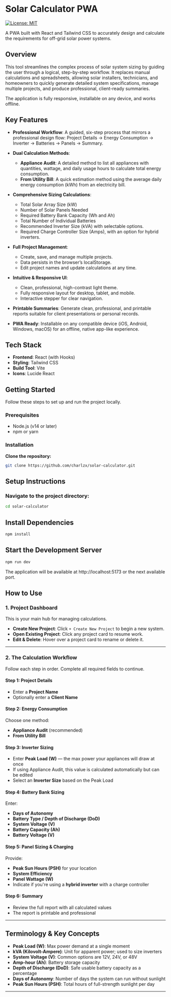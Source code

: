 # Solar Calculator PWA
[![License: MIT](https://img.shields.io/badge/License-MIT-blue.svg)](./LICENSE)

A PWA built with React and Tailwind CSS to accurately design and calculate the requirements for off-grid solar power systems.

## Overview

This tool streamlines the complex process of solar system sizing by guiding the user through a logical, step-by-step workflow. It replaces manual calculations and spreadsheets, allowing solar installers, technicians, and homeowners to quickly generate detailed system specifications, manage multiple projects, and produce professional, client-ready summaries.

The application is fully responsive, installable on any device, and works offline.

## Key Features

- **Professional Workflow**: A guided, six-step process that mirrors a professional design flow: Project Details -> Energy Consumption -> Inverter -> Batteries -> Panels -> Summary.

- **Dual Calculation Methods**:
  - **Appliance Audit**: A detailed method to list all appliances with quantities, wattage, and daily usage hours to calculate total energy consumption.
  - **From Utility Bill**: A quick estimation method using the average daily energy consumption (kWh) from an electricity bill.

- **Comprehensive Sizing Calculations**:
  - Total Solar Array Size (kW)
  - Number of Solar Panels Needed
  - Required Battery Bank Capacity (Wh and Ah)
  - Total Number of Individual Batteries
  - Recommended Inverter Size (kVA) with selectable options.
  - Required Charge Controller Size (Amps), with an option for hybrid inverters.

- **Full Project Management**:
  - Create, save, and manage multiple projects.
  - Data persists in the browser’s localStorage.
  - Edit project names and update calculations at any time.

- **Intuitive & Responsive UI**:
  - Clean, professional, high-contrast light theme.
  - Fully responsive layout for desktop, tablet, and mobile.
  - Interactive stepper for clear navigation.

- **Printable Summaries**: Generate clean, professional, and printable reports suitable for client presentations or personal records.

- **PWA Ready**: Installable on any compatible device (iOS, Android, Windows, macOS) for an offline, native app-like experience.

## Tech Stack

- **Frontend**: React (with Hooks)
- **Styling**: Tailwind CSS
- **Build Tool**: Vite
- **Icons**: Lucide React

## Getting Started

Follow these steps to set up and run the project locally.

### Prerequisites

- Node.js (v14 or later)
- npm or yarn

### Installation

**Clone the repository:**
```bash
git clone https://github.com/charlzx/solar-calculator.git
```

## Setup Instructions

### Navigate to the project directory:
```bash
cd solar-calculator
```

## Install Dependencies

```bash
npm install
```

## Start the Development Server

```bash
npm run dev 
```
The application will be available at http://localhost:5173 or the next available port.

## How to Use

### 1. Project Dashboard

This is your main hub for managing calculations.

- **Create New Project**: Click `+ Create New Project` to begin a new system.
- **Open Existing Project**: Click any project card to resume work.
- **Edit & Delete**: Hover over a project card to rename or delete it.

---

### 2. The Calculation Workflow

Follow each step in order. Complete all required fields to continue.

#### Step 1: Project Details

- Enter a **Project Name**
- Optionally enter a **Client Name**

#### Step 2: Energy Consumption

Choose one method:

- **Appliance Audit** (recommended)
- **From Utility Bill**

#### Step 3: Inverter Sizing

- Enter **Peak Load (W)** — the max power your appliances will draw at once
- If using Appliance Audit, this value is calculated automatically but can be edited
- Select an **Inverter Size** based on the Peak Load

#### Step 4: Battery Bank Sizing

Enter:

- **Days of Autonomy**
- **Battery Type / Depth of Discharge (DoD)**
- **System Voltage (V)**
- **Battery Capacity (Ah)**
- **Battery Voltage (V)**

#### Step 5: Panel Sizing & Charging

Provide:

- **Peak Sun Hours (PSH)** for your location
- **System Efficiency**
- **Panel Wattage (W)**
- Indicate if you're using a **hybrid inverter** with a charge controller

#### Step 6: Summary

- Review the full report with all calculated values
- The report is printable and professional

---

## Terminology & Key Concepts

- **Peak Load (W)**: Max power demand at a single moment
- **kVA (Kilovolt-Ampere)**: Unit for apparent power; used to size inverters
- **System Voltage (V)**: Common options are 12V, 24V, or 48V
- **Amp-hour (Ah)**: Battery storage capacity
- **Depth of Discharge (DoD)**: Safe usable battery capacity as a percentage
- **Days of Autonomy**: Number of days the system can run without sunlight
- **Peak Sun Hours (PSH)**: Total hours of full-strength sunlight per day



_____________________________